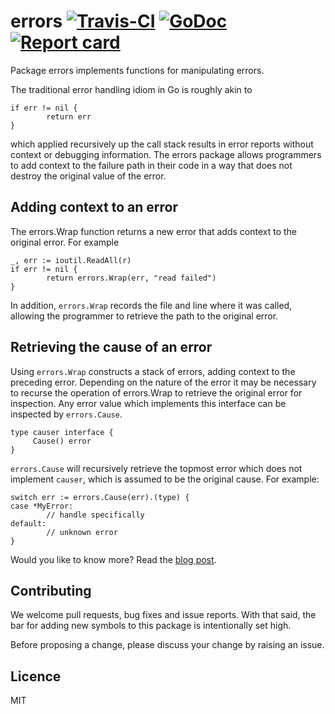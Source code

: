 # errors [![Travis-CI](https://travis-ci.org/pkg/errors.svg)](https://travis-ci.org/pkg/errors) [![GoDoc](https://godoc.org/github.com/pkg/errors?status.svg)](http://godoc.org/github.com/pkg/errors) [![Report card](https://goreportcard.com/badge/github.com/pkg/errors)](https://goreportcard.com/report/github.com/pkg/errors)

Package errors implements functions for manipulating errors.

The traditional error handling idiom in Go is roughly akin to
```
if err != nil {
        return err
}
```
which applied recursively up the call stack results in error reports without context or debugging information. The errors package allows programmers to add context to the failure path in their code in a way that does not destroy the original value of the error.

## Adding context to an error

The errors.Wrap function returns a new error that adds context to the original error. For example
```
_, err := ioutil.ReadAll(r)
if err != nil {
        return errors.Wrap(err, "read failed")
}
```
In addition, `errors.Wrap` records the file and line where it was called, allowing the programmer to retrieve the path to the original error.

## Retrieving the cause of an error

Using `errors.Wrap` constructs a stack of errors, adding context to the preceding error. Depending on the nature of the error it may be necessary to recurse the operation of errors.Wrap to retrieve the original error for inspection. Any error value which implements this interface can be inspected by `errors.Cause`.
```
type causer interface {
     Cause() error
}
```
`errors.Cause` will recursively retrieve the topmost error which does not implement `causer`, which is assumed to be the original cause. For example:
```
switch err := errors.Cause(err).(type) {
case *MyError:
        // handle specifically
default:
        // unknown error
}
```

Would you like to know more? Read the [blog post](http://dave.cheney.net/2016/04/27/dont-just-check-errors-handle-them-gracefully).

## Contributing

We welcome pull requests, bug fixes and issue reports. With that said, the bar for adding new symbols to this package is intentionally set high.

Before proposing a change, please discuss your change by raising an issue.

## Licence

MIT
